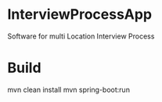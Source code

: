 # InterviewProcessApp
Software for multi Location Interview Process

# Build
mvn clean install
mvn spring-boot:run


